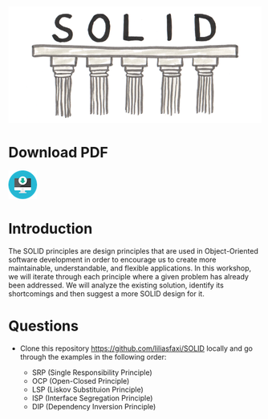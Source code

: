 
![The SOLID principles](img/solid.png)

# Download PDF
[![Download TP1](img/pdf.png)](tp1.pdf)

# Introduction
The SOLID principles are design principles that are used in Object-Oriented software development in order to encourage us to create more maintainable, understandable, and flexible applications. In this workshop, we will iterate through each principle where a given problem has already been addressed. We will analyze the existing solution, identify its shortcomings and then suggest a more SOLID design for it.   

 
# Questions
- Clone this repository https://github.com/liliasfaxi/SOLID locally and go through the examples in the following order:
  
    * SRP (Single Responsibility Principle)
    * OCP (Open-Closed Principle)
    * LSP (Liskov Substituion Principle)
    * ISP (Interface Segregation Principle)
    * DIP (Dependency Inversion Principle)